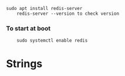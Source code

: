 
	sudo apt install redis-server
		redis-server --version to check version

### To start at boot	
		sudo systemctl enable redis


# Strings
	